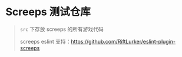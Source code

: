# Screeps 测试仓库

> `src` 下存放 screeps 的所有游戏代码
>
> screeps eslint 支持：https://github.com/RiftLurker/eslint-plugin-screeps
